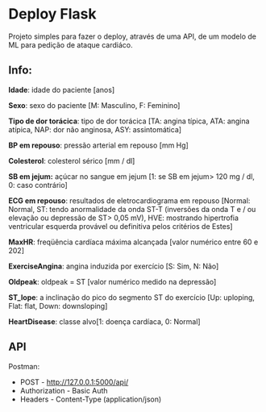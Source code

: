 # Deploy Flask

Projeto simples para fazer o deploy, através de uma API, de um modelo de ML para pedição de ataque cardiáco.

## Info:

**Idade**: idade do paciente [anos]

**Sexo**: sexo do paciente [M: Masculino, F: Feminino]

**Tipo de dor torácica**: tipo de dor torácica [TA: angina típica, ATA: angina atípica, NAP: dor não anginosa, ASY: assintomática]

**BP em repouso**: pressão arterial em repouso [mm Hg]

**Colesterol**: colesterol sérico [mm / dl]

**SB em jejum:** açúcar no sangue em jejum [1: se SB em jejum> 120 mg / dl, 0: caso contrário]

**ECG em repouso**: resultados de eletrocardiograma em repouso [Normal: Normal, ST: tendo anormalidade da onda ST-T (inversões da onda T e / ou elevação ou depressão de ST> 0,05 mV), HVE: mostrando hipertrofia ventricular esquerda provável ou definitiva pelos critérios de Estes]

**MaxHR**: freqüência cardíaca máxima alcançada [valor numérico entre 60 e 202]

**ExerciseAngina**: angina induzida por exercício [S: Sim, N: Não]

**Oldpeak**: oldpeak = ST [valor numérico medido na depressão]

**ST_lope**: a inclinação do pico do segmento ST do exercício [Up: uploping, Flat: flat, Down: downsloping]

**HeartDisease**: classe alvo[1: doença cardíaca, 0: Normal]

## API

Postman:
* POST - http://127.0.0.1:5000/api/
* Authorization - Basic Auth 
* Headers - Content-Type (application/json)
